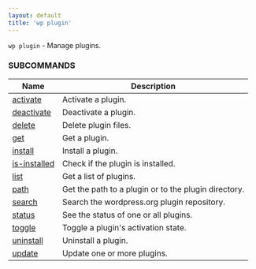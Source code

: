 ```yaml
---
layout: default
title: 'wp plugin'
---
```


`wp plugin` - Manage plugins.



### SUBCOMMANDS

<table>
	<thead>
	<tr>
		<th>Name</th>
		<th>Description</th>
	</tr>
	</thead>
	<tbody>
		<tr>
			<td><a href="/commands/plugin/activate/">activate</a></td>
			<td>Activate a plugin.</td>
		</tr>
		<tr>
			<td><a href="/commands/plugin/deactivate/">deactivate</a></td>
			<td>Deactivate a plugin.</td>
		</tr>
		<tr>
			<td><a href="/commands/plugin/delete/">delete</a></td>
			<td>Delete plugin files.</td>
		</tr>
		<tr>
			<td><a href="/commands/plugin/get/">get</a></td>
			<td>Get a plugin.</td>
		</tr>
		<tr>
			<td><a href="/commands/plugin/install/">install</a></td>
			<td>Install a plugin.</td>
		</tr>
		<tr>
			<td><a href="/commands/plugin/is-installed/">is-installed</a></td>
			<td>Check if the plugin is installed.</td>
		</tr>
		<tr>
			<td><a href="/commands/plugin/list/">list</a></td>
			<td>Get a list of plugins.</td>
		</tr>
		<tr>
			<td><a href="/commands/plugin/path/">path</a></td>
			<td>Get the path to a plugin or to the plugin directory.</td>
		</tr>
		<tr>
			<td><a href="/commands/plugin/search/">search</a></td>
			<td>Search the wordpress.org plugin repository.</td>
		</tr>
		<tr>
			<td><a href="/commands/plugin/status/">status</a></td>
			<td>See the status of one or all plugins.</td>
		</tr>
		<tr>
			<td><a href="/commands/plugin/toggle/">toggle</a></td>
			<td>Toggle a plugin's activation state.</td>
		</tr>
		<tr>
			<td><a href="/commands/plugin/uninstall/">uninstall</a></td>
			<td>Uninstall a plugin.</td>
		</tr>
		<tr>
			<td><a href="/commands/plugin/update/">update</a></td>
			<td>Update one or more plugins.</td>
		</tr>
	</tbody>
</table>
